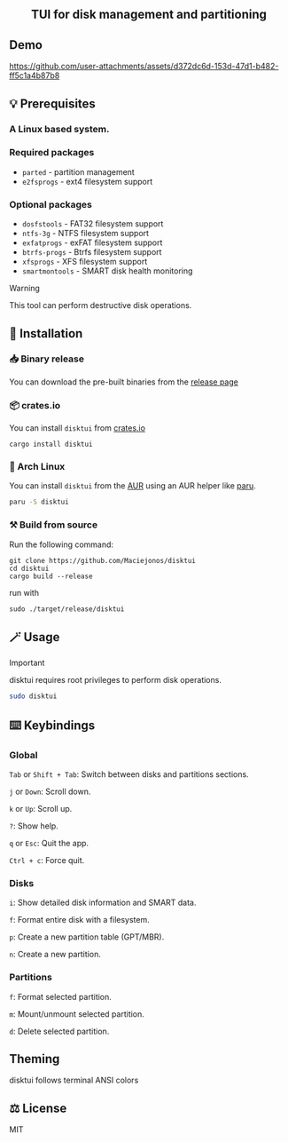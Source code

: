 <div align="center">
  <h2>TUI for disk management and partitioning</h2>
</div>

## Demo
https://github.com/user-attachments/assets/d372dc6d-153d-47d1-b482-ff5c1a4b87b8

## 💡 Prerequisites

### A Linux based system.

### Required packages
- `parted` - partition management
- `e2fsprogs` - ext4 filesystem support

### Optional packages
- `dosfstools` - FAT32 filesystem support
- `ntfs-3g` - NTFS filesystem support
- `exfatprogs` - exFAT filesystem support
- `btrfs-progs` - Btrfs filesystem support
- `xfsprogs` - XFS filesystem support
- `smartmontools` - SMART disk health monitoring

> [!WARNING]
> This tool can perform destructive disk operations.

## 🚀 Installation

### 📥 Binary release

You can download the pre-built binaries from the [release page](https://github.com/Maciejonos/disktui/releases)

### 📦 crates.io

You can install `disktui` from [crates.io](https://crates.io/crates/disktui)

```shell
cargo install disktui
```

### 🐧 Arch Linux

You can install `disktui` from the [AUR](https://aur.archlinux.org/packages/disktui) using an AUR helper like [paru](https://github.com/Morganamilo/paru).

```bash
paru -S disktui
```

### ⚒️ Build from source

Run the following command:

```shell
git clone https://github.com/Maciejonos/disktui
cd disktui
cargo build --release
```

run with
```shell
sudo ./target/release/disktui
```

## 🪄 Usage

> [!IMPORTANT]
> disktui requires root privileges to perform disk operations.

```bash
sudo disktui
```

## ⌨️ Keybindings

### Global

`Tab` or `Shift + Tab`: Switch between disks and partitions sections.

`j` or `Down`: Scroll down.

`k` or `Up`: Scroll up.

`?`: Show help.

`q` or `Esc`: Quit the app.

`Ctrl + c`: Force quit.

### Disks

`i`: Show detailed disk information and SMART data.

`f`: Format entire disk with a filesystem.

`p`: Create a new partition table (GPT/MBR).

`n`: Create a new partition.

### Partitions

`f`: Format selected partition.

`m`: Mount/unmount selected partition.

`d`: Delete selected partition.

## Theming
disktui follows terminal ANSI colors

## ⚖️ License

MIT
